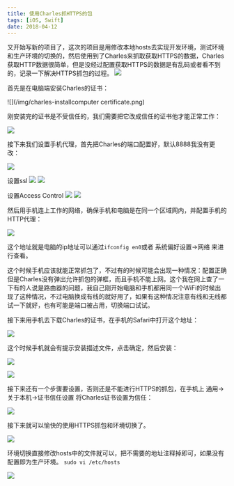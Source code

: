 ```yaml
---
title: 使用Charles抓HTTPS的包
tags: [iOS, Swift]
date: 2018-04-12
---
```

又开始写新的项目了，这次的项目是用修改本地hosts去实现开发环境，测试环境和生产环境的切换的，然后使用到了Charles来抓取获取HTTPS的数据，Charles获取HTTP数据很简单，但是没经过配置获取HTTPS的数据是有乱码或者看不到的，记录一下解决HTTPS抓包的过程。
![](/img/charlesLunching.png)
<!--more-->

首先是在电脑端安装Charles的证书：

![](/img/charles-installcomputer certificate.png)

刚安装完的证书是不受信任的，我们需要把它改成信任的证书他才能正常工作：

![](/img/charles-certificate.png)

接下来我们设置手机代理，首先把Charles的端口配置好，默认8888我没有更改：

![](/img/charles-port.png)

设置ssl
![](/img/charlesssl.png)
![](/img/charlessslset.png)

设置Access Control
![](/img/charlessaddress.png)
![](/img/charlessaddressset.png)

然后用手机连上工作的网络，确保手机和电脑是在同一个区域网内，并配置手机的HTTP代理： 

![](/img/charles-phonedelegate.PNG)

这个地址就是电脑的ip地址可以通过`ifconfig en0`或者 系统偏好设置->网络 来进行查看。

这个时候手机应该就能正常抓包了，不过有的时候可能会出现一种情况：配置正确但是Charles没有弹出允许抓包的弹框，而且手机不能上网。这个我在网上查了一下有的人说是路由器的问题，我自己刚开始电脑和手机都用同一个WiFi的时候出现了这种情况，不过电脑换成有线的就好用了，如果有这种情况注意有线和无线都试一下就好，也有可能是端口被占用，切换端口试试。

接下来用手机去下载Charles的证书，在手机的Safari中打开这个地址：

![](/img/charles-phonecertificate-address.png)

这个时候手机就会有提示安装描述文件，点击确定，然后安装：

![](/img/charles-certificate-alert.PNG)

![](/img/charles-install-phonecertificate.JPG)

接下来还有一个步骤要设置，否则还是不能进行HTTPS的抓包，在手机上 通用->关于本机->证书信任设置 将Charles证书设置为信任：

![](/img/charles-certificate-correct.PNG)

接下来就可以愉快的使用HTTPS抓包和环境切换了。

![](/img/charles-result.png)

环境切换直接修改hosts中的文件就可以，把不需要的地址注释掉即可，如果没有配置即为生产环境。
`sudo vi /etc/hosts`

![](/img/charles-changehosts.png)
